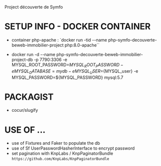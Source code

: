 
Project découverte de Symfo

# SETUP INFO - DOCKER CONTAINER

- container php-apache : `docker run -tid --name php-symfo-decouverte-beweb-immobilier-project php:8.0-apache``

- docker run -d --name php-symfo-decouverte-beweb-immobilier-project-db -p 7790:3306 -e MYSQL_ROOT_PASSWORD=${MYSQL_ROOT_PASSWORD} -e MYSQL_DATABASE=mydb -e MYSQL_USER=${MYSQL_user} -e MYSQL_PASSWORD=${MYSQL_PASSWORD} mysql:5.7


# PACKAGIST

- cocur/slugify


# USE OF ...


- use of Fixtures and Faker to populate the db
- use of Sf UserPasswordHasherInterface to encrypt password
- set pagination with KnpLabs / KnpPaginatorBundle `https://github.com/KnpLabs/KnpPaginatorBundle`
